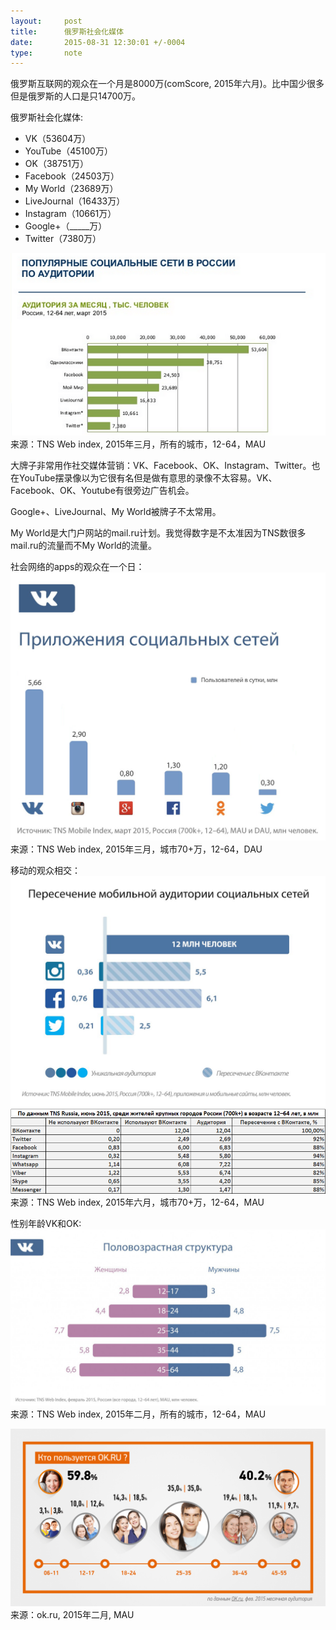 ```yaml
---
layout:     post
title:      俄罗斯社会化媒体
date:       2015-08-31 12:30:01 +/-0004
type:       note
---
```


俄罗斯互联网的观众在一个月是8000万(comScore, 2015年六月)。比中国少很多但是俄罗斯的人口是只14700万。

俄罗斯社会化媒体:

* VK（53604万）
* YouTube（45100万）
* OK（38751万）
* Facebook（24503万）
* My World（23689万）
* LiveJournal（16433万）
* Instagram（10661万）
* Google+（_____万）
* Twitter（7380万）


![](/images/1.png)
来源：TNS Web index, 2015年三月，所有的城市，12-64，MAU


大牌子非常用作社交媒体营销：VK、Facebook、OK、Instagram、Twitter。也在YouTube摆录像以为它很有名但是做有意思的录像不太容易。VK、Facebook、OK、Youtube有很旁边广告机会。

Google+、LiveJournal、My World被牌子不太常用。

My World是大门户网站的mail.ru计划。我觉得数字是不太准因为TNS数很多mail.ru的流量而不My World的流量。


社会网络的apps的观众在一个日：
![](/images/JlEAwaNOImQ.png)
来源：TNS Web index, 2015年三月，城市70+万，12-64，DAU


移动的观众相交：
![](/images/nwyqnjvhV8M.jpg)
![](/images/815d5c3e8a90a1b6d9ca.png)
来源：TNS Web index, 2015年六月，城市70+万，12-64，MAU


性别年龄VK和OK:
![](/images/a1cfa51dbf17bddcb70f.jpg)
来源：TNS Web index, 2015年二月，所有的城市，12-64，MAU

![](/images/ebeaf776a2249697e4a6.png)
来源：ok.ru, 2015年二月, MAU


<!-- http://www.slideshare.net/SergeyUlankin/tns-220415#24
http://www.slideshare.net/Taylli01/2015-48477246#4
http://siliconrus.com/2015/04/vk-ok/
http://siliconrus.com/2015/08/vk-have-it-all/
http://siliconrus.com/2015/08/comscore-june2015/ -->
